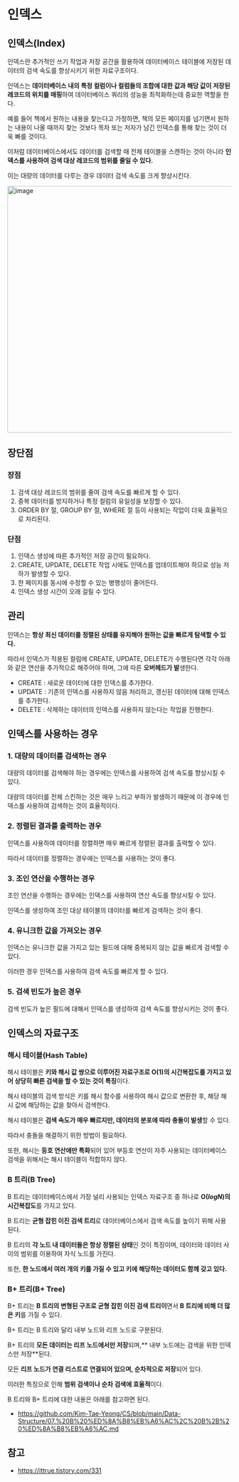 # 인덱스
## 인덱스(Index)
인덱스란 추가적인 쓰기 작업과 저장 공간을 활용하여 데이터베이스 테이블에 저장된 데이터의 검색 속도를 향상시키기 위한 자료구조이다.

인덱스는 **데이터베이스 내의 특정 컬럼이나 컬럼들의 조합에 대한 값과 해당 값이 저장된 레코드의 위치를 매핑**하여 데이터베이스 쿼리의 성능을 최적화하는데 중요한 역할을 한다.

예를 들어 책에서 원하는 내용을 찾는다고 가정하면, 책의 모든 페이지를 넘기면서 원하는 내용이 나올 때까지 찾는 것보다 목차 또는 저자가 남긴 인덱스를 통해 찾는 것이 더욱 빠를 것이다.

이처럼 데이터베이스에서도 데이터를 검색할 때 전체 테이블을 스캔하는 것이 아니라 **인덱스를 사용하여 검색 대상 레코드의 범위를 줄일 수 있다.**

이는 대량의 데이터를 다루는 경우 데이터 검색 속도를 크게 향상시킨다.

<img width="554" alt="image" src="https://github.com/user-attachments/assets/3676ed26-aea7-4ddc-9016-3055ff0880a5" />

## 장단점
### 장점

1. 검색 대상 레코드의 범위를 줄여 검색 속도를 빠르게 할 수 있다.
2. 중복 데이터를 방지하거나 특정 컬럼의 유일성을 보장할 수 있다.
3. ORDER BY 절, GROUP BY 절, WHERE 절 등이 사용되는 작업이 더욱 효율적으로 처리된다.

### 단점

1. 인덱스 생성에 따른 추가적인 저장 공간이 필요하다.
2. CREATE, UPDATE, DELETE 작업 시에도 인덱스를 업데이트해야 하므로 성능 저하가 발생할 수 있다.
3. 한 페이지를 동시에 수정할 수 있는 병행성이 줄어든다.
4. 인덱스 생성 시간이 오래 걸릴 수 있다.

## 관리
인덱스는 **항상 최신 데이터를 정렬된 상태를 유지해야 원하는 값을 빠르게 탐색할 수 있다.**

따라서 인덱스가 적용된 컬럼에 CREATE, UPDATE, DELETE가 수행된다면 각각 아래와 같은 연산을 추가적으로 해주어야 하며, 그에 따른 **오버헤드가 발**생한다.

- CREATE : 새로운 데이터에 대한 인덱스를 추가한다.
- UPDATE : 기존의 인덱스를 사용하지 않음 처리하고, 갱신된 데이터에 대해 인덱스를 추가한다.
- DELETE : 삭제하는 데이터의 인덱스를 사용하지 않는다는 작업을 진행한다.

## 인덱스를 사용하는 경우
### 1. 대량의 데이터를 검색하는 경우
대량의 데이터를 검색해야 하는 경우에는 인덱스를 사용하여 검색 속도를 향상시킬 수 있다.

대량의 데이터를 전체 스킨하는 것은 매우 느리고 부하가 발생하기 때문에 이 경우에 인덱스를 사용하여 검색하는 것이 효율적이다.

### 2. 정렬된 결과를 출력하는 경우
인덱스를 사용하여 데이터를 정렬하면 매우 빠르게 정렬된 결과를 출력할 수 있다.

따라서 데이터를 정렬하는 경우에는 인덱스를 사용하는 것이 좋다.

### 3. 조인 연산을 수행하는 경우
조인 연산을 수행하는 경우에는 인덱스를 사용하여 연산 속도를 향상시킬 수 있다.

인덱스를 생성하여 조인 대상 테이블의 데이터를 빠르게 검색하는 것이 좋다.

### 4. 유니크한 값을 가져오는 경우
인덱스는 유니크한 값을 가지고 있는 필드에 대해 중복되지 않는 값을 빠르게 검색할 수 있다.

이러한 경우 인덱스를 사용하여 검색 속도를 빠르게 할 수 있다.

### 5. 검색 빈도가 높은 경우
검색 빈도가 높은 필드에 대해서 인덱스를 생성하여 검색 속도를 향상시키는 것이 좋다.

## 인덱스의 자료구조
### 해시 테이블(Hash Table)
해시 테이블은 **키와 해시 값 쌍으로 이루어진 자료구조로 O(1)의 시간복잡도를 가지고 있어 상당히 빠른 검색을 할 수 있는 것이 특징**이다.

해시 테이블의 검색 방식은 키를 해시 함수를 사용하여 해시 값으로 변환한 후, 해당 해시 값에 해당하는 값을 찾아서 검색한다.

해시 테이블은 **검색 속도가 매우 빠르지만, 데이터의 분포에 따라 충돌이 발생**할 수 있다.

따라서 충돌을 해결하기 위한 방법이 필요하다.

또한, 해시는 **등호 연산에만 특화**되어 있어 부등호 연산이 자주 사용되는 데이터베이스 검색을 위해서는 해시 테이블이 적합하지 않다.

### B 트리(B Tree)
B 트리는 데이터베이스에서 가장 널리 사용되는 인덱스 자료구조 중 하나로 **O($log{N}$)의 시간복잡도**를 가지고 있다.

B 트리는 **균형 잡힌 이진 검색 트리**로 데이터베이스에서 검색 속도를 높이기 위해 사용된다.

B 트리의 **각 노드 내 데이터들은 항상 정렬된 상태**인 것이 특징이며, 데이터와 데이터 사이의 범위를 이용하여 자식 노드를 가진다.

또한, **한 노드에서 여러 개의 키를 가질 수 있고 키에 해당하는 데이터도 함께 갖고 있다.**

### B+ 트리(B+ Tree)
B+ 트리는 **B 트리의 변형된 구조로 균형 잡힌 이진 검색 트리이**면서 **B 트리에 비해 더 많은 키**를 가질 수 있다.

B+ 트리는 B 트리와 달리 내부 노드와 리프 노드로 구분된다.

B+ 트리의 **모든 데이터는 리프 노드에서만 저장**되며,** 내부 노드에는 검색을 위한 인덱스만 저장**된다.

모든 **리프 노드가 연결 리스트로 연결되어 있으며, 순차적으로 저장**되어 있다.

이러한 특징으로 인해 **범위 검색이나 순차 검색에 효율적**이다.

B 트리와 B+ 트리에 대한 내용은 아래를 참고하면 된다.
- https://github.com/Kim-Tae-Yeong/CS/blob/main/Data-Structure/07.%20B%20%ED%8A%B8%EB%A6%AC%2C%20B%2B%20%ED%8A%B8%EB%A6%AC.md

## 참고
- https://ittrue.tistory.com/331

